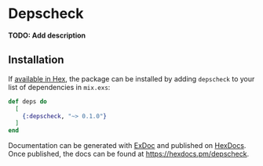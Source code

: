 # Depscheck

**TODO: Add description**

## Installation

If [available in Hex](https://hex.pm/docs/publish), the package can be installed
by adding `depscheck` to your list of dependencies in `mix.exs`:

```elixir
def deps do
  [
    {:depscheck, "~> 0.1.0"}
  ]
end
```

Documentation can be generated with [ExDoc](https://github.com/elixir-lang/ex_doc)
and published on [HexDocs](https://hexdocs.pm). Once published, the docs can
be found at <https://hexdocs.pm/depscheck>.

